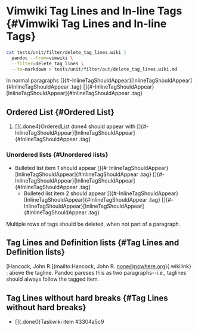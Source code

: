 # Vimwiki Tag Lines and In-line Tags {#Vimwiki Tag Lines and In-line Tags}

``` bash
cat tests/unit/filter/delete_tag_lines.wiki |
  pandoc --from=vimwiki \
  --filter=delete_tag_lines \
  --to=markdown > tests/unit/filter/out/delete_tag_lines.wiki.md
```

In normal paragraphs
[]{#-InlineTagShouldAppear}[InlineTagShouldAppear]{#InlineTagShouldAppear
.tag}
[]{#-InlineTagShouldAppear}[InlineTagShouldAppear]{#InlineTagShouldAppear
.tag}

## Ordered List {#Ordered List}

1.  []{.done4}OrderedList done4 should appear with
    []{#-InlineTagShouldAppear}[InlineTagShouldAppear]{#InlineTagShouldAppear
    .tag}

### Unordered lists {#Unordered lists}

- Bulleted list item 1 should appear
  []{#-InlineTagShouldAppear}[InlineTagShouldAppear]{#InlineTagShouldAppear
  .tag}
  []{#-InlineTagShouldAppear}[InlineTagShouldAppear]{#InlineTagShouldAppear
  .tag}
  - Bulleted list item 2 should appear
    []{#-InlineTagShouldAppear}[InlineTagShouldAppear]{#InlineTagShouldAppear
    .tag}
    []{#-InlineTagShouldAppear}[InlineTagShouldAppear]{#InlineTagShouldAppear
    .tag}

Multiple rows of tags should be deleted, when not part of a paragraph.

## Tag Lines and Definition lists {#Tag Lines and Definition lists}

[Hancock, John R.](mailto:Hancock, John R. <none@nowhere.org>){.wikilink}
:   above the tagline. Pandoc pareses this as two paragraphs\--i.e.,
    taglines should always follow the tagged item.

## Tag Lines without hard breaks {#Tag Lines without hard breaks}

- []{.done0}Taskwiki item #3304a5c9
